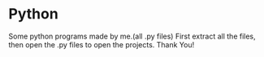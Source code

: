 # Python
Some python programs made by me.(all .py files)
First extract all the files, then open the .py files to open the projects.
Thank You!
